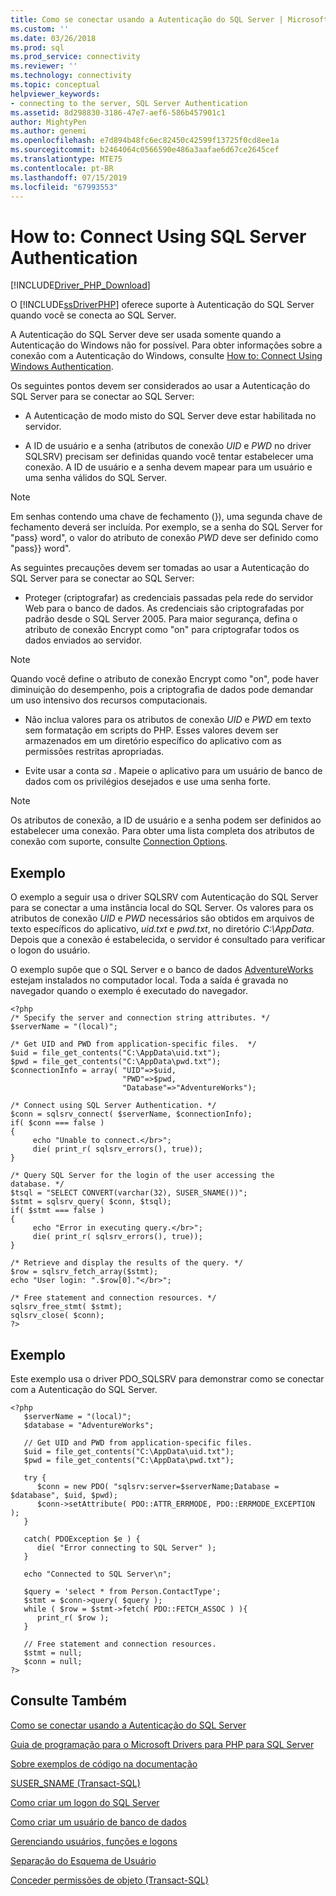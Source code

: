 ```yaml
---
title: Como se conectar usando a Autenticação do SQL Server | Microsoft Docs
ms.custom: ''
ms.date: 03/26/2018
ms.prod: sql
ms.prod_service: connectivity
ms.reviewer: ''
ms.technology: connectivity
ms.topic: conceptual
helpviewer_keywords:
- connecting to the server, SQL Server Authentication
ms.assetid: 8d298830-3186-47e7-aef6-586b457901c1
author: MightyPen
ms.author: genemi
ms.openlocfilehash: e7d894b48fc6ec82450c42599f13725f0cd8ee1a
ms.sourcegitcommit: b2464064c0566590e486a3aafae6d67ce2645cef
ms.translationtype: MTE75
ms.contentlocale: pt-BR
ms.lasthandoff: 07/15/2019
ms.locfileid: "67993553"
---
```

# <a name="how-to-connect-using-sql-server-authentication"></a>How to: Connect Using SQL Server Authentication
[!INCLUDE[Driver_PHP_Download](../../includes/driver_php_download.md)]

O [!INCLUDE[ssDriverPHP](../../includes/ssdriverphp_md.md)] oferece suporte à Autenticação do SQL Server quando você se conecta ao SQL Server.  
  
A Autenticação do SQL Server deve ser usada somente quando a Autenticação do Windows não for possível. Para obter informações sobre a conexão com a Autenticação do Windows, consulte [How to: Connect Using Windows Authentication](../../connect/php/how-to-connect-using-windows-authentication.md).  
  
Os seguintes pontos devem ser considerados ao usar a Autenticação do SQL Server para se conectar ao SQL Server:  
  
-   A Autenticação de modo misto do SQL Server deve estar habilitada no servidor.  
  
-   A ID de usuário e a senha (atributos de conexão *UID* e *PWD* no driver SQLSRV) precisam ser definidas quando você tentar estabelecer uma conexão. A ID de usuário e a senha devem mapear para um usuário e uma senha válidos do SQL Server.  
  
> [!NOTE]  
> Em senhas contendo uma chave de fechamento (}), uma segunda chave de fechamento deverá ser incluída. Por exemplo, se a senha do SQL Server for "pass} word", o valor do atributo de conexão *PWD* deve ser definido como "pass}} word".  
  
As seguintes precauções devem ser tomadas ao usar a Autenticação do SQL Server para se conectar ao SQL Server:  
  
-   Proteger (criptografar) as credenciais passadas pela rede do servidor Web para o banco de dados. As credenciais são criptografadas por padrão desde o SQL Server 2005. Para maior segurança, defina o atributo de conexão Encrypt como "on" para criptografar todos os dados enviados ao servidor.  
  
> [!NOTE]  
> Quando você define o atributo de conexão Encrypt como "on", pode haver diminuição do desempenho, pois a criptografia de dados pode demandar um uso intensivo dos recursos computacionais.  
  
-   Não inclua valores para os atributos de conexão *UID* e *PWD* em texto sem formatação em scripts do PHP. Esses valores devem ser armazenados em um diretório específico do aplicativo com as permissões restritas apropriadas.  
  
-   Evite usar a conta *sa* . Mapeie o aplicativo para um usuário de banco de dados com os privilégios desejados e use uma senha forte.  
  
> [!NOTE]  
> Os atributos de conexão, a ID de usuário e a senha podem ser definidos ao estabelecer uma conexão. Para obter uma lista completa dos atributos de conexão com suporte, consulte [Connection Options](../../connect/php/connection-options.md).  
  
## <a name="example"></a>Exemplo  
O exemplo a seguir usa o driver SQLSRV com Autenticação do SQL Server para se conectar a uma instância local do SQL Server. Os valores para os atributos de conexão *UID* e *PWD* necessários são obtidos em arquivos de texto específicos do aplicativo, *uid.txt* e *pwd.txt*, no diretório *C:\AppData*. Depois que a conexão é estabelecida, o servidor é consultado para verificar o logon do usuário.  
  
O exemplo supõe que o SQL Server e o banco de dados [AdventureWorks](https://github.com/Microsoft/sql-server-samples/tree/master/samples/databases/adventure-works) estejam instalados no computador local. Toda a saída é gravada no navegador quando o exemplo é executado do navegador.  
  
```  
<?php  
/* Specify the server and connection string attributes. */  
$serverName = "(local)";  
  
/* Get UID and PWD from application-specific files.  */  
$uid = file_get_contents("C:\AppData\uid.txt");  
$pwd = file_get_contents("C:\AppData\pwd.txt");  
$connectionInfo = array( "UID"=>$uid,  
                         "PWD"=>$pwd,  
                         "Database"=>"AdventureWorks");  
  
/* Connect using SQL Server Authentication. */  
$conn = sqlsrv_connect( $serverName, $connectionInfo);  
if( $conn === false )  
{  
     echo "Unable to connect.</br>";  
     die( print_r( sqlsrv_errors(), true));  
}  
  
/* Query SQL Server for the login of the user accessing the  
database. */  
$tsql = "SELECT CONVERT(varchar(32), SUSER_SNAME())";  
$stmt = sqlsrv_query( $conn, $tsql);  
if( $stmt === false )  
{  
     echo "Error in executing query.</br>";  
     die( print_r( sqlsrv_errors(), true));  
}  
  
/* Retrieve and display the results of the query. */  
$row = sqlsrv_fetch_array($stmt);  
echo "User login: ".$row[0]."</br>";  
  
/* Free statement and connection resources. */  
sqlsrv_free_stmt( $stmt);  
sqlsrv_close( $conn);  
?>  
```  
  
## <a name="example"></a>Exemplo  
Este exemplo usa o driver PDO_SQLSRV para demonstrar como se conectar com a Autenticação do SQL Server.  
  
```  
<?php  
   $serverName = "(local)";   
   $database = "AdventureWorks";  
  
   // Get UID and PWD from application-specific files.   
   $uid = file_get_contents("C:\AppData\uid.txt");  
   $pwd = file_get_contents("C:\AppData\pwd.txt");  
  
   try {  
      $conn = new PDO( "sqlsrv:server=$serverName;Database = $database", $uid, $pwd);   
      $conn->setAttribute( PDO::ATTR_ERRMODE, PDO::ERRMODE_EXCEPTION );   
   }  
  
   catch( PDOException $e ) {  
      die( "Error connecting to SQL Server" );   
   }  
  
   echo "Connected to SQL Server\n";  
  
   $query = 'select * from Person.ContactType';   
   $stmt = $conn->query( $query );   
   while ( $row = $stmt->fetch( PDO::FETCH_ASSOC ) ){   
      print_r( $row );   
   }  
  
   // Free statement and connection resources.   
   $stmt = null;   
   $conn = null;   
?>  
```  
  
## <a name="see-also"></a>Consulte Também  
[Como se conectar usando a Autenticação do SQL Server](../../connect/php/how-to-connect-using-sql-server-authentication.md)

[Guia de programação para o Microsoft Drivers para PHP para SQL Server](../../connect/php/programming-guide-for-php-sql-driver.md)

[Sobre exemplos de código na documentação](../../connect/php/about-code-examples-in-the-documentation.md)

[SUSER_SNAME (Transact-SQL)](../../t-sql/functions/suser-sname-transact-sql.md)

[Como criar um logon do SQL Server](../../relational-databases/security/authentication-access/create-a-login.md)

[Como criar um usuário de banco de dados](../../relational-databases/security/authentication-access/create-a-database-user.md)

[Gerenciando usuários, funções e logons](../../relational-databases/server-management-objects-smo/tasks/managing-users-roles-and-logins.md)

[Separação do Esquema de Usuário](../../relational-databases/server-management-objects-smo/tasks/managing-users-roles-and-logins.md)

[Conceder permissões de objeto (Transact-SQL)](../../t-sql/statements/grant-object-permissions-transact-sql.md)  
  

